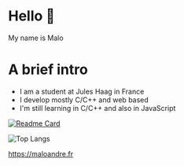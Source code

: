 # **Hello** 👋
My name is Malo

# A brief intro
- I am a student at Jules Haag in France 
- I develop mostly C/C++ and web based
- I'm still learning in C/C++ and also in JavaScript

[![Readme Card](https://github-readme-stats.vercel.app/api/pin/?username=mal0andre&repo=maloandre.fr&show_owner=true)](https://github.com/mal0andre/maloandre.fr/)


 ![Top Langs](https://github-readme-stats.vercel.app/api/top-langs/?username=mal0andre&show_icons=true)



<!-- https://zhiqiyu.github.io/post/fancy-github-readme/#github-pages -->

https://maloandre.fr

